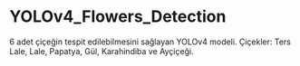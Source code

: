 # YOLOv4_Flowers_Detection
6 adet çiçeğin tespit edilebilmesini sağlayan YOLOv4 modeli. Çiçekler: Ters Lale, Lale, Papatya, Gül, Karahindiba ve Ayçiçeği.
